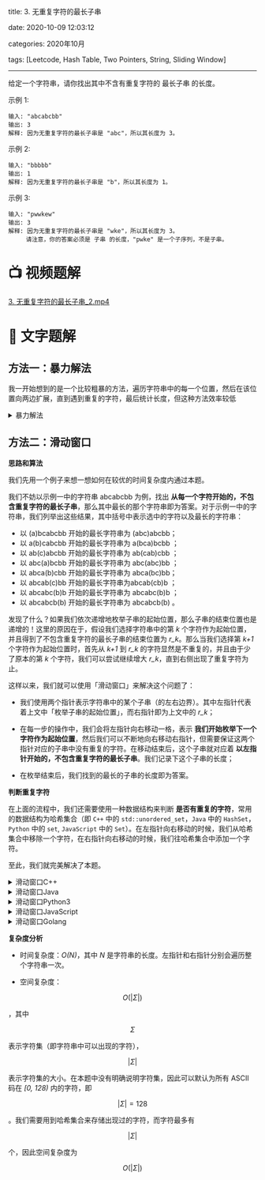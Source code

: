 title: 3. 无重复字符的最长子串

date: 2020-10-09 12:03:12

categories: 2020年10月

tags: [Leetcode, Hash Table, Two Pointers, String, Sliding Window]

---

给定一个字符串，请你找出其中不含有重复字符的 最长子串 的长度。

<!-- more -->


示例 1:
    
    输入: "abcabcbb"
    输出: 3 
    解释: 因为无重复字符的最长子串是 "abc"，所以其长度为 3。
示例 2:
    
    输入: "bbbbb"
    输出: 1
    解释: 因为无重复字符的最长子串是 "b"，所以其长度为 1。
示例 3:

    输入: "pwwkew"
    输出: 3
    解释: 因为无重复字符的最长子串是 "wke"，所以其长度为 3。
         请注意，你的答案必须是 子串 的长度，"pwke" 是一个子序列，不是子串。


# 📺 视频题解  
[3. 无重复字符的最长子串_2.mp4](fc6033f3-e9c6-41d7-b660-328fc288d2e2)

# 📖 文字题解

## 方法一：暴力解法

我一开始想到的是一个比较粗暴的方法，遍历字符串中的每一个位置，然后在该位置向两边扩展，直到遇到重复的字符，最后统计长度，但这种方法效率较低

<details>
    <summary>暴力解法</summary>
    
```
class Solution {
    public int lengthOfLongestSubstring(String s) {
        int maxlen = 0;
        for (int i = 0; i < s.length(); i++) {
            int j = i ;
            int k = i ;
            while (j > 0) {
                if (s.substring(j, k + 1).contains(s.substring(j-1,j))) {
                    break;
                } else {
                    j--;
                }
            }
            while (k < s.length()-1) {
                if (s.substring(j, k+1).contains(s.substring(k + 1,k+2))) {
                    break;
                } else {
                    k++;
                }
            }
            maxlen = Math.max(maxlen, k - j + 1);
        }
        return maxlen;
    }
}
```
</details>

## 方法二：滑动窗口

**思路和算法**


我们先用一个例子来想一想如何在较优的时间复杂度内通过本题。

我们不妨以示例一中的字符串 abcabcbb  为例，找出 **从每一个字符开始的，不包含重复字符的最长子串**，那么其中最长的那个字符串即为答案。对于示例一中的字符串，我们列举出这些结果，其中括号中表示选中的字符以及最长的字符串：

- 以 (a)bcabcbb 开始的最长字符串为 (abc)abcbb；
- 以 a(b)cabcbb 开始的最长字符串为 a(bca)bcbb ；
- 以 ab(c)abcbb 开始的最长字符串为 ab(cab)cbb ；
- 以 abc(a)bcbb  开始的最长字符串为 abc(abc)bb ；
- 以 abca(b)cbb 开始的最长字符串为 abca(bc)bb；
- 以 abcab(c)bb  开始的最长字符串为abcab(cb)b ；
- 以 abcabc(b)b  开始的最长字符串为 abcabc(b)b ；
- 以 abcabcb(b) 开始的最长字符串为 abcabcb(b) 。

发现了什么？如果我们依次递增地枚举子串的起始位置，那么子串的结束位置也是递增的！这里的原因在于，假设我们选择字符串中的第 *k* 个字符作为起始位置，并且得到了不包含重复字符的最长子串的结束位置为 *r_k*。那么当我们选择第 *k+1* 个字符作为起始位置时，首先从 *k+1* 到 *r_k* 的字符显然是不重复的，并且由于少了原本的第 *k* 个字符，我们可以尝试继续增大 *r_k*，直到右侧出现了重复字符为止。

这样以来，我们就可以使用「滑动窗口」来解决这个问题了：

- 我们使用两个指针表示字符串中的某个子串（的左右边界）。其中左指针代表着上文中「枚举子串的起始位置」，而右指针即为上文中的 *r_k*；

- 在每一步的操作中，我们会将左指针向右移动一格，表示 **我们开始枚举下一个字符作为起始位置**，然后我们可以不断地向右移动右指针，但需要保证这两个指针对应的子串中没有重复的字符。在移动结束后，这个子串就对应着 **以左指针开始的，不包含重复字符的最长子串**。我们记录下这个子串的长度；

- 在枚举结束后，我们找到的最长的子串的长度即为答案。

**判断重复字符**

在上面的流程中，我们还需要使用一种数据结构来判断 **是否有重复的字符**，常用的数据结构为哈希集合（即 `C++` 中的 `std::unordered_set`，`Java` 中的 `HashSet`，`Python` 中的 `set`, `JavaScript` 中的 `Set`）。在左指针向右移动的时候，我们从哈希集合中移除一个字符，在右指针向右移动的时候，我们往哈希集合中添加一个字符。

至此，我们就完美解决了本题。

<details>
    <summary>滑动窗口C++</summary>
    
```C++ [sol1-C++]
class Solution {
public:
    int lengthOfLongestSubstring(string s) {
        // 哈希集合，记录每个字符是否出现过
        unordered_set<char> occ;
        int n = s.size();
        // 右指针，初始值为 -1，相当于我们在字符串的左边界的左侧，还没有开始移动
        int rk = -1, ans = 0;
        // 枚举左指针的位置，初始值隐性地表示为 -1
        for (int i = 0; i < n; ++i) {
            if (i != 0) {
                // 左指针向右移动一格，移除一个字符
                occ.erase(s[i - 1]);
            }
            while (rk + 1 < n && !occ.count(s[rk + 1])) {
                // 不断地移动右指针
                occ.insert(s[rk + 1]);
                ++rk;
            }
            // 第 i 到 rk 个字符是一个极长的无重复字符子串
            ans = max(ans, rk - i + 1);
        }
        return ans;
    }
};
```
</details>
<details>
    <summary>滑动窗口Java</summary>
    
```Java [sol1-Java]
class Solution {
    public int lengthOfLongestSubstring(String s) {
        // 哈希集合，记录每个字符是否出现过
        Set<Character> occ = new HashSet<Character>();
        int n = s.length();
        // 右指针，初始值为 -1，相当于我们在字符串的左边界的左侧，还没有开始移动
        int rk = -1, ans = 0;
        for (int i = 0; i < n; ++i) {
            if (i != 0) {
                // 左指针向右移动一格，移除一个字符
                occ.remove(s.charAt(i - 1));
            }
            while (rk + 1 < n && !occ.contains(s.charAt(rk + 1))) {
                // 不断地移动右指针
                occ.add(s.charAt(rk + 1));
                ++rk;
            }
            // 第 i 到 rk 个字符是一个极长的无重复字符子串
            ans = Math.max(ans, rk - i + 1);
        }
        return ans;
    }
}
```

</details>
<details>
    <summary>滑动窗口Python3</summary>
    
```Python [sol1-Python3]
class Solution:
    def lengthOfLongestSubstring(self, s: str) -> int:
        # 哈希集合，记录每个字符是否出现过
        occ = set()
        n = len(s)
        # 右指针，初始值为 -1，相当于我们在字符串的左边界的左侧，还没有开始移动
        rk, ans = -1, 0
        for i in range(n):
            if i != 0:
                # 左指针向右移动一格，移除一个字符
                occ.remove(s[i - 1])
            while rk + 1 < n and s[rk + 1] not in occ:
                # 不断地移动右指针
                occ.add(s[rk + 1])
                rk += 1
            # 第 i 到 rk 个字符是一个极长的无重复字符子串
            ans = max(ans, rk - i + 1)
        return ans
```

</details>
<details>
    <summary>滑动窗口JavaScript</summary>
    
```JavaScript [sol1-JavaScript]
var lengthOfLongestSubstring = function(s) {
    // 哈希集合，记录每个字符是否出现过
    const occ = new Set();
    const n = s.length;
    // 右指针，初始值为 -1，相当于我们在字符串的左边界的左侧，还没有开始移动
    let rk = -1, ans = 0;
    for (let i = 0; i < n; ++i) {
        if (i != 0) {
            // 左指针向右移动一格，移除一个字符
            occ.delete(s.charAt(i - 1));
        }
        while (rk + 1 < n && !occ.has(s.charAt(rk + 1))) {
            // 不断地移动右指针
            occ.add(s.charAt(rk + 1));
            ++rk;
        }
        // 第 i 到 rk 个字符是一个极长的无重复字符子串
        ans = Math.max(ans, rk - i + 1);
    }
    return ans;
};
```

</details>
<details>
    <summary>滑动窗口Golang</summary>
    
```golang [sol1-Golang]
func lengthOfLongestSubstring(s string) int {
    // 哈希集合，记录每个字符是否出现过
    m := map[byte]int{}
    n := len(s)
    // 右指针，初始值为 -1，相当于我们在字符串的左边界的左侧，还没有开始移动
    rk, ans := -1, 0
    for i := 0; i < n; i++ {
        if i != 0 {
            // 左指针向右移动一格，移除一个字符
            delete(m, s[i-1])
        }
        for rk + 1 < n && m[s[rk+1]] == 0 {
            // 不断地移动右指针
            m[s[rk+1]]++
            rk++
        }
        // 第 i 到 rk 个字符是一个极长的无重复字符子串
        ans = max(ans, rk - i + 1)
    }
    return ans
}

func max(x, y int) int {
    if x < y {
        return y
    }
    return x
}
```

</details>

**复杂度分析**

- 时间复杂度：*O(N)*，其中 *N* 是字符串的长度。左指针和右指针分别会遍历整个字符串一次。

- 空间复杂度：
```math
O(|\Sigma|)
```
，其中
```math
\Sigma
```
 表示字符集（即字符串中可以出现的字符），
```math
|\Sigma|
```
 表示字符集的大小。在本题中没有明确说明字符集，因此可以默认为所有 ASCII 码在 *[0, 128)* 内的字符，即 
 ```math
|\Sigma|=128
``` 
。我们需要用到哈希集合来存储出现过的字符，而字符最多有 
```math
|\Sigma|
```
个，因此空间复杂度为 
```math
O(|\Sigma|)
```
